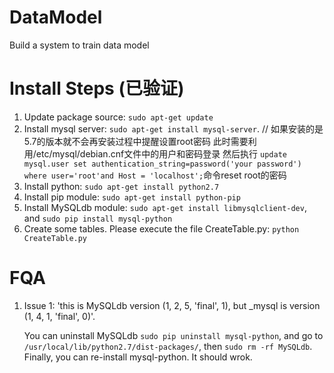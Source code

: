 # DataModel
Build a system to train data model

# Install Steps (已验证)
1. Update package source: `sudo apt-get update`
1. Install mysql server: `sudo apt-get install mysql-server`. // 如果安装的是5.7的版本就不会再安装过程中提醒设置root密码 此时需要利用/etc/mysql/debian.cnf文件中的用户和密码登录 然后执行 `update mysql.user set authentication_string=password('your password') where user='root'and Host = 'localhost';`命令reset root的密码
1. Install python: `sudo apt-get install python2.7`
1. Install pip module: `sudo apt-get install python-pip`
1. Install MySQLdb module: `sudo apt-get install libmysqlclient-dev`, and `sudo pip install mysql-python`
1. Create some tables. Please execute the file CreateTable.py: `python CreateTable.py`

# FQA
1. Issue 1: 'this is MySQLdb version (1, 2, 5, 'final', 1), but _mysql is version (1, 4, 1, 'final', 0)'.
   
   You can uninstall MySQLdb `sudo pip uninstall mysql-python`, and go to `/usr/local/lib/python2.7/dist-packages/`, then `sudo rm -rf MySQLdb`. Finally, you can re-install mysql-python. It should wrok.
